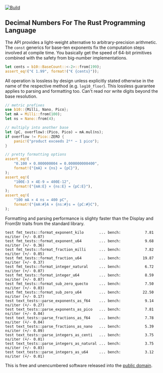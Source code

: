 [![Build](https://github.com/pascaldekloe/b10/actions/workflows/rust.yml/badge.svg)](https://github.com/pascaldekloe/b10/actions/workflows/rust.yml)

## Decimal Numbers For The Rust Programming Language

The API provides a light-weight alternative to arbitrary-precision arithmetic.
The `const` generics for base-ten exponents fix the computation steps involved
at compile time. You basically get the speed of 64-bit primitives combined with
the safety from big-number implementations.

```rust
let cents = b10::BaseCount::<-2>::from(199);
assert_eq!("€ 1.99", format!("€ {cents}"));
```

All operation is lossless by design unless explicitly stated otherwise in the
name of the respective method (e.g. `log10_floor`). This lossless guarantee
applies to parsing and formatting too. Can't read nor write digits beyond the
base resolution.

```rust
// metric prefixes
use b10::{Milli, Nano, Pico};
let mA = Milli::from(100);
let ns = Nano::from(4);

// multiply into another base
let (pC, overflow):(Pico, Pico) = mA.mul(ns);
if overflow != Pico::ZERO {
    panic!("product exceeds 2⁶⁴ − 1 pico");
}

// pretty formatting options
assert_eq!(
    "0.100 × 0.000000004 = 0.000000000400",
    format!("{mA} × {ns} = {pC}"),
);
assert_eq!(
    "100E-3 × 4E-9 = 400E-12",
    format!("{mA:E} × {ns:E} = {pC:E}"),
);
assert_eq!(
    "100 mA × 4 ns = 400 pC",
    format!("{mA:#}A × {ns:#}s = {pC:#}C"),
);
```

Formatting and parsing performance is slighty faster than the Display and
FromStr traits from the standard library.

```
test fmt_tests::format_exponent_kilo       ... bench:           7.81 ns/iter (+/- 0.07)
test fmt_tests::format_exponent_u64        ... bench:           9.68 ns/iter (+/- 0.36)
test fmt_tests::format_fraction_milli      ... bench:           7.82 ns/iter (+/- 0.05)
test fmt_tests::format_fraction_u64        ... bench:          19.87 ns/iter (+/- 0.37)
test fmt_tests::format_integer_natural     ... bench:           6.72 ns/iter (+/- 0.07)
test fmt_tests::format_integer_u64         ... bench:           8.59 ns/iter (+/- 0.07)
test fmt_tests::format_sub_zero_quecto     ... bench:           7.50 ns/iter (+/- 0.03)
test fmt_tests::format_sub_zero_u64        ... bench:          22.50 ns/iter (+/- 0.17)
test text_tests::parse_exponents_as_f64    ... bench:           9.14 ns/iter (+/- 0.27)
test text_tests::parse_exponents_as_pico   ... bench:           7.81 ns/iter (+/- 0.04)
test text_tests::parse_fractions_as_f64    ... bench:           7.78 ns/iter (+/- 0.04)
test text_tests::parse_fractions_as_nano   ... bench:           5.39 ns/iter (+/- 0.09)
test text_tests::parse_integers_as_centi   ... bench:           3.75 ns/iter (+/- 0.01)
test text_tests::parse_integers_as_natural ... bench:           3.75 ns/iter (+/- 0.03)
test text_tests::parse_integers_as_u64     ... bench:           3.12 ns/iter (+/- 0.01)
```

This is free and unencumbered software released into the
[public domain](https://creativecommons.org/publicdomain/zero/1.0).
